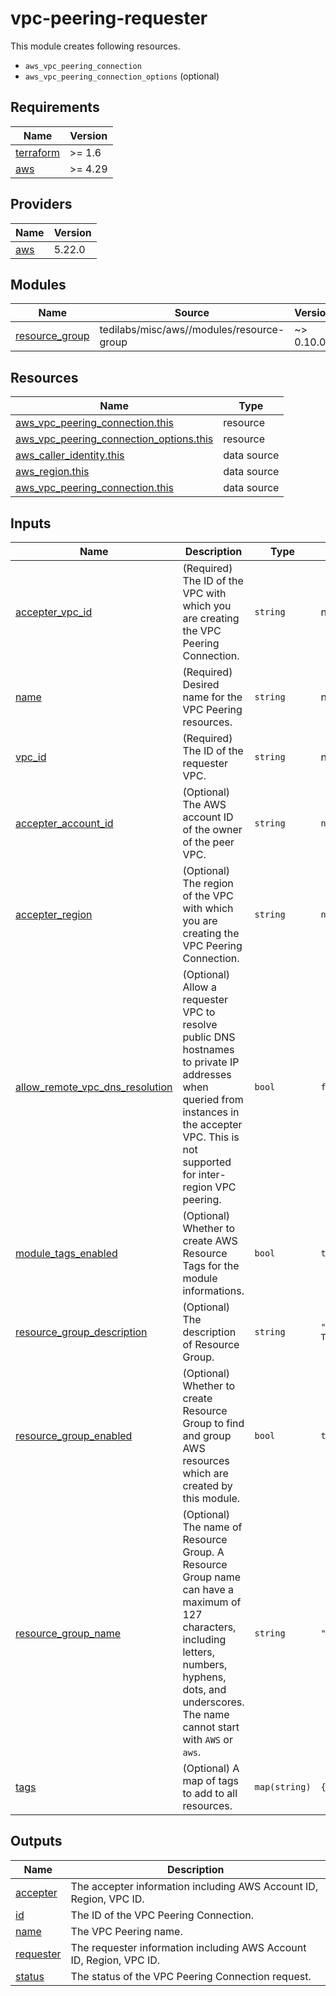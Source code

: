 # vpc-peering-requester

This module creates following resources.

- `aws_vpc_peering_connection`
- `aws_vpc_peering_connection_options` (optional)

<!-- BEGINNING OF PRE-COMMIT-TERRAFORM DOCS HOOK -->
## Requirements

| Name | Version |
|------|---------|
| <a name="requirement_terraform"></a> [terraform](#requirement\_terraform) | >= 1.6 |
| <a name="requirement_aws"></a> [aws](#requirement\_aws) | >= 4.29 |

## Providers

| Name | Version |
|------|---------|
| <a name="provider_aws"></a> [aws](#provider\_aws) | 5.22.0 |

## Modules

| Name | Source | Version |
|------|--------|---------|
| <a name="module_resource_group"></a> [resource\_group](#module\_resource\_group) | tedilabs/misc/aws//modules/resource-group | ~> 0.10.0 |

## Resources

| Name | Type |
|------|------|
| [aws_vpc_peering_connection.this](https://registry.terraform.io/providers/hashicorp/aws/latest/docs/resources/vpc_peering_connection) | resource |
| [aws_vpc_peering_connection_options.this](https://registry.terraform.io/providers/hashicorp/aws/latest/docs/resources/vpc_peering_connection_options) | resource |
| [aws_caller_identity.this](https://registry.terraform.io/providers/hashicorp/aws/latest/docs/data-sources/caller_identity) | data source |
| [aws_region.this](https://registry.terraform.io/providers/hashicorp/aws/latest/docs/data-sources/region) | data source |
| [aws_vpc_peering_connection.this](https://registry.terraform.io/providers/hashicorp/aws/latest/docs/data-sources/vpc_peering_connection) | data source |

## Inputs

| Name | Description | Type | Default | Required |
|------|-------------|------|---------|:--------:|
| <a name="input_accepter_vpc_id"></a> [accepter\_vpc\_id](#input\_accepter\_vpc\_id) | (Required) The ID of the VPC with which you are creating the VPC Peering Connection. | `string` | n/a | yes |
| <a name="input_name"></a> [name](#input\_name) | (Required) Desired name for the VPC Peering resources. | `string` | n/a | yes |
| <a name="input_vpc_id"></a> [vpc\_id](#input\_vpc\_id) | (Required) The ID of the requester VPC. | `string` | n/a | yes |
| <a name="input_accepter_account_id"></a> [accepter\_account\_id](#input\_accepter\_account\_id) | (Optional) The AWS account ID of the owner of the peer VPC. | `string` | `null` | no |
| <a name="input_accepter_region"></a> [accepter\_region](#input\_accepter\_region) | (Optional) The region of the VPC with which you are creating the VPC Peering Connection. | `string` | `null` | no |
| <a name="input_allow_remote_vpc_dns_resolution"></a> [allow\_remote\_vpc\_dns\_resolution](#input\_allow\_remote\_vpc\_dns\_resolution) | (Optional) Allow a requester VPC to resolve public DNS hostnames to private IP addresses when queried from instances in the accepter VPC. This is not supported for inter-region VPC peering. | `bool` | `false` | no |
| <a name="input_module_tags_enabled"></a> [module\_tags\_enabled](#input\_module\_tags\_enabled) | (Optional) Whether to create AWS Resource Tags for the module informations. | `bool` | `true` | no |
| <a name="input_resource_group_description"></a> [resource\_group\_description](#input\_resource\_group\_description) | (Optional) The description of Resource Group. | `string` | `"Managed by Terraform."` | no |
| <a name="input_resource_group_enabled"></a> [resource\_group\_enabled](#input\_resource\_group\_enabled) | (Optional) Whether to create Resource Group to find and group AWS resources which are created by this module. | `bool` | `true` | no |
| <a name="input_resource_group_name"></a> [resource\_group\_name](#input\_resource\_group\_name) | (Optional) The name of Resource Group. A Resource Group name can have a maximum of 127 characters, including letters, numbers, hyphens, dots, and underscores. The name cannot start with `AWS` or `aws`. | `string` | `""` | no |
| <a name="input_tags"></a> [tags](#input\_tags) | (Optional) A map of tags to add to all resources. | `map(string)` | `{}` | no |

## Outputs

| Name | Description |
|------|-------------|
| <a name="output_accepter"></a> [accepter](#output\_accepter) | The accepter information including AWS Account ID, Region, VPC ID. |
| <a name="output_id"></a> [id](#output\_id) | The ID of the VPC Peering Connection. |
| <a name="output_name"></a> [name](#output\_name) | The VPC Peering name. |
| <a name="output_requester"></a> [requester](#output\_requester) | The requester information including AWS Account ID, Region, VPC ID. |
| <a name="output_status"></a> [status](#output\_status) | The status of the VPC Peering Connection request. |
<!-- END OF PRE-COMMIT-TERRAFORM DOCS HOOK -->
